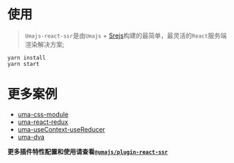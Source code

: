 # 使用
> `Umajs-react-ssr`是由`Umajs` + [Srejs](https://github.com/dazjean/Srejs)构建的最简单，最灵活的`React`服务端渲染解决方案;

```shell
yarn install
yarn start

```
# 更多案例
- [uma-css-module](https://github.com/dazjean/Srejs/tree/mian/example/uma-css-module)
- [uma-react-redux](https://github.com/dazjean/Srejs/tree/mian/example/uma-react-redux)
- [uma-useContext-useReducer](https://github.com/dazjean/Srejs/tree/mian/example/uma-useContext-useReducer)
- [uma-dva](https://github.com/dazjean/Srejs/tree/mian/example/uma-dva)

**更多插件特性配置和使用请查看[`@umajs/plugin-react-ssr`](https://github.com/Umajs/plugin-react-ssr)**
